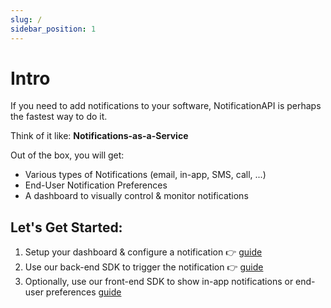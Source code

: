 ```yaml
---
slug: /
sidebar_position: 1
---
```


# Intro

If you need to add notifications to your software, NotificationAPI is perhaps the fastest way to do it.

Think of it like: <b>Notifications-as-a-Service</b>

Out of the box, you will get:

- Various types of Notifications (email, in-app, SMS, call, ...)
- End-User Notification Preferences
- A dashboard to visually control & monitor notifications

## Let's Get Started:

1. Setup your dashboard & configure a notification 👉 [guide](https://docs.notificationapi.com/docs/quick-start/setup-the-notification)
2. Use our back-end SDK to trigger the notification 👉 [guide](https://docs.notificationapi.com/docs/quick-start/send-the-notification)
3. Optionally, use our front-end SDK to show in-app notifications or end-user preferences [guide](https://docs.notificationapi.com/docs/guides/display-inapp-notifications)
